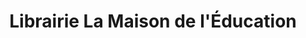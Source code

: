 ---
title: "Librairie La Maison de l'Éducation"
url: /montreal/librairie-la-maison-de-leducation/
shop: books
---